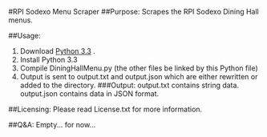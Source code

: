 #RPI Sodexo Menu Scraper
##Purpose:
Scrapes the RPI Sodexo Dining Hall menus.

##Usage:
1. Download [Python 3.3](http://www.python.org/downloads/ "Python Download Page") .
2. Install Python 3.3
3. Compile DiningHallMenu.py (the other files be linked by this Python file)
4. Output is sent to output.txt and output.json which are either rewritten or added to the directory.
###Output:
output.txt contains string data. output.json contains data in JSON format.

##Licensing:
Please read License.txt for more information.

##Q&A:
Empty... for now...
